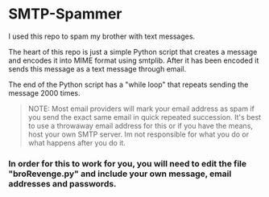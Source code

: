 # SMTP-Spammer
I used this repo to spam my brother with text messages.

The heart of this repo is just a simple Python script that creates a message and encodes it into MIME format using smtplib.
After it has been encoded it sends this message as a text message through email.

The end of the Python script has a "while loop" that repeats sending the message 2000 times.

> NOTE: Most email providers will mark your email address as spam if you send the exact same email 
> in quick repeated succession. It's best to use a throwaway email address for this or if you have
> the means, host your own SMTP server. Im not responsible for what you do or what happens after you do it.

### In order for this to work for you, you will need to edit the file "broRevenge.py" and include your own message, email addresses and passwords.
